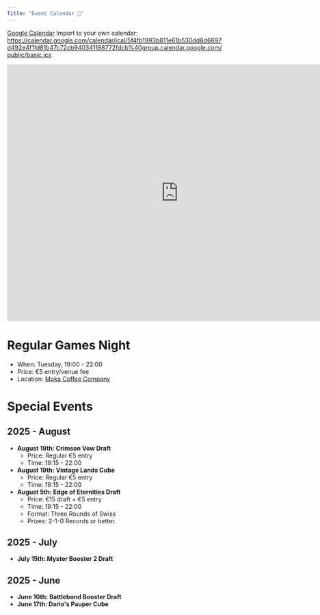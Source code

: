 ```yaml
---
Title: "Event Calendar 📅"
---
```


[Google Calendar](https://calendar.google.com/calendar/embed?src=5f4fb1993b811e61b530dd8d6697d492e4f1fd81b47c72cb940341188772fdcb%40group.calendar.google.com&ctz=UTC)
Import to your own calendar: https://calendar.google.com/calendar/ical/5f4fb1993b811e61b530dd8d6697d492e4f1fd81b47c72cb940341188772fdcb%40group.calendar.google.com/public/basic.ics

<iframe src="https://calendar.google.com/calendar/embed?src=5f4fb1993b811e61b530dd8d6697d492e4f1fd81b47c72cb940341188772fdcb%40group.calendar.google.com&ctz=UTC" style="border: 0" width="800" height="600" frameborder="0" scrolling="no"></iframe>

# Regular Games Night
- When: Tuesday, 19:00 - 22:00
- Price: €5 entry/venue fee
- Location: [Moka Coffee Company](https://maps.app.goo.gl/vWJ2uaM7dzBCJiTx7)

# Special Events

## 2025 - August
- **August 19th: Crimson Vow Draft**
  - Price: Regular €5 entry
  - Time: 19:15 - 22:00
- **August 19th: Vintage Lands Cube**
  - Price: Regular €5 entry
  - Time: 19:15 - 22:00
- **August 5th: Edge of Eternities Draft**
  - Price: €15 draft + €5 entry
  - Time: 19:15 - 22:00
  - Format: Three Rounds of Swiss
  - Prizes: 2-1-0 Records or better.

## 2025 - July
- **July 15th: Myster Booster 2 Draft**

## 2025 - June
- **June 10th: Battlebond Booster Draft**
- **June 17th: Dario's Pauper Cube**

